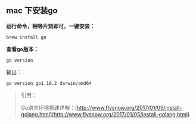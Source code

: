 ## mac 下安装go

**运行命令，稍等片刻即可，一键安装：**

```
brew install go
```

**查看go版本：**

```
go version
```

输出：

```
go version go1.10.2 darwin/amd64
```

> 引用：
>
> Go语言环境搭建详解：[http://www.flysnow.org/2017/01/05/install-golang.html](http://www.flysnow.org/2017/01/05/install-golang.html)



